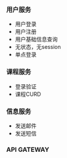 ### 用户服务
- 用户登录
- 用户注册
- 用户基础信息查询
- 无状态，无session
- 单点登录

### 课程服务
- 登录验证
- 课程CURD

### 信息服务
- 发送邮件
- 发送短信

### API GATEWAY